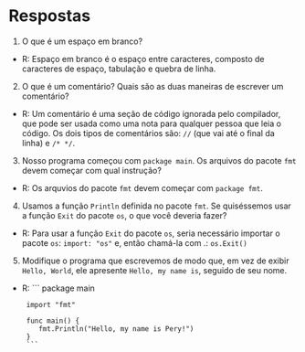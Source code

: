 # Respostas

1. O que é um espaço em branco?

- R: Espaço em branco é o espaço entre caracteres, composto de caracteres de espaço, tabulação e quebra de linha.

2. O que é um comentário? Quais são as duas maneiras de escrever um comentário?

- R: Um comentário é uma seção de código ignorada pelo compilador, que pode ser usada como uma nota para qualquer pessoa que leia o código. Os dois tipos de comentários são: `//` (que vai até o final da linha) e `/* */`.

3. Nosso programa começou com `package main`. Os arquivos do pacote `fmt` devem começar com qual instrução?

- R: Os arquvios do pacote `fmt` devem começar com `package fmt`.

4. Usamos a função `Println` definida no pacote `fmt`. Se quiséssemos usar a função `Exit` do pacote `os`, o que você deveria fazer?

- R: Para usar a função `Exit` do pacote `os`, seria necessário importar o pacote `os`: `import: "os"` e, então chamá-la com .: `os.Exit()`

5. Modifique o programa que escrevemos de modo que, em vez de exibir `Hello, World`, ele apresente `Hello, my name is`, seguido de seu nome.
- R: ```
       package main

       import "fmt"

       func main() {
          fmt.Println("Hello, my name is Pery!")
       }
       ```
